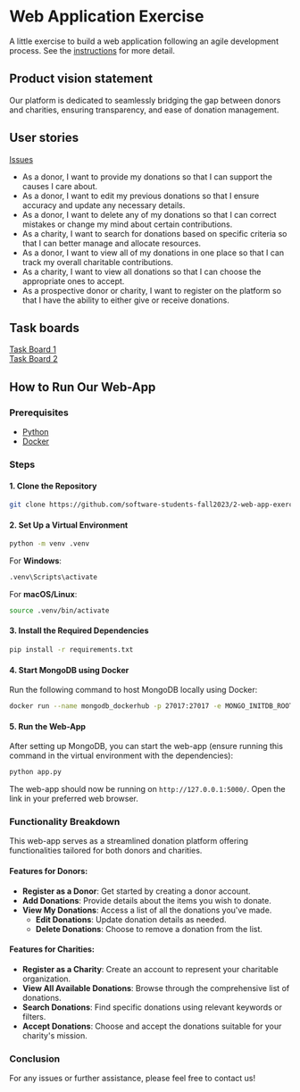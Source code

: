 # Web Application Exercise

A little exercise to build a web application following an agile development process. See the [instructions](instructions.md) for more detail.

## Product vision statement

Our platform is dedicated to seamlessly bridging the gap between donors and charities, ensuring transparency, and ease of donation management.

## User stories
[Issues](https://github.com/software-students-fall2023/2-web-app-exercise-isomorphism/issues)
- As a donor, I want to provide my donations so that I can support the causes I care about.
- As a donor, I want to edit my previous donations so that I ensure accuracy and update any necessary details.
- As a donor, I want to delete any of my donations so that I can correct mistakes or change my mind about certain contributions.
- As a charity, I want to search for donations based on specific criteria so that I can better manage and allocate resources.
- As a donor, I want to view all of my donations in one place so that I can track my overall charitable contributions.
- As a charity, I want to view all donations so that I can choose the appropriate ones to accept.
- As a prospective donor or charity, I want to register on the platform so that I have the ability to either give or receive donations.

## Task boards

[Task Board 1](https://github.com/orgs/software-students-fall2023/projects/1)  
[Task Board 2](https://github.com/orgs/software-students-fall2023/projects/50)

## How to Run Our Web-App

### Prerequisites

- [Python](https://www.python.org/downloads/)
- [Docker](https://www.docker.com/products/docker-desktop)

### Steps

#### 1. Clone the Repository

```bash
git clone https://github.com/software-students-fall2023/2-web-app-exercise-isomorphism
```

#### 2. Set Up a Virtual Environment

```bash
python -m venv .venv
```

For **Windows**:

```bash
.venv\Scripts\activate
```

For **macOS/Linux**:

```bash
source .venv/bin/activate
```

#### 3. Install the Required Dependencies

```bash
pip install -r requirements.txt
```

#### 4. Start MongoDB using Docker

Run the following command to host MongoDB locally using Docker:

```bash
docker run --name mongodb_dockerhub -p 27017:27017 -e MONGO_INITDB_ROOT_USERNAME=admin -e MONGO_INITDB_ROOT_PASSWORD=secret -d mongo:latest
```

#### 5. Run the Web-App

After setting up MongoDB, you can start the web-app (ensure running this command in the virtual environment with the dependencies):

```bash
python app.py
```

The web-app should now be running on `http://127.0.0.1:5000/`. Open the link in your preferred web browser.

### Functionality Breakdown

This web-app serves as a streamlined donation platform offering functionalities tailored for both donors and charities. 

#### Features for Donors:

- **Register as a Donor**: Get started by creating a donor account.
- **Add Donations**: Provide details about the items you wish to donate.
- **View My Donations**: Access a list of all the donations you've made.
  - **Edit Donations**: Update donation details as needed.
  - **Delete Donations**: Choose to remove a donation from the list.

#### Features for Charities:

- **Register as a Charity**: Create an account to represent your charitable organization.
- **View All Available Donations**: Browse through the comprehensive list of donations.
- **Search Donations**: Find specific donations using relevant keywords or filters.
- **Accept Donations**: Choose and accept the donations suitable for your charity's mission.

### Conclusion
For any issues or further assistance, please feel free to contact us!
